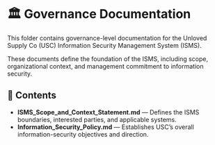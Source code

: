 # 🏛️ Governance Documentation

This folder contains governance-level documentation for the Unloved Supply Co (USC) Information Security Management System (ISMS).  

These documents define the foundation of the ISMS, including scope, organizational context, and management commitment to information security.

## 📂 Contents
- **ISMS_Scope_and_Context_Statement.md** — Defines the ISMS boundaries, interested parties, and applicable systems.
- **Information_Security_Policy.md** —  Establishes USC’s overall information-security objectives and direction.

